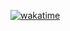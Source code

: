 [![wakatime](https://wakatime.com/badge/user/8cbb47cc-0676-44d1-b5f6-2f31d45be5ef.svg)](https://wakatime.com/@8cbb47cc-0676-44d1-b5f6-2f31d45be5ef)

<!--
**Automated-Entity/Automated-Entity** is a ✨ _special_ ✨ repository because its `README.md` (this file) appears on your GitHub profile.

Here are some ideas to get you started:

- 🔭 I’m currently working on ...
- 🌱 I’m currently learning ...
- 👯 I’m looking to collaborate on ...
- 🤔 I’m looking for help with ...
- 💬 Ask me about ...
- 📫 How to reach me: ...
- 😄 Pronouns: ...
- ⚡ Fun fact: ...
-->

